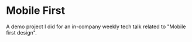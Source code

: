 # Mobile First
A demo project I did for an in-company weekly tech talk related to "Mobile first design".
